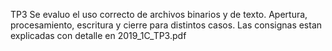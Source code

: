 TP3
Se evaluo el uso correcto de archivos binarios y de texto. Apertura, procesamiento, escritura y cierre para distintos casos.
Las consignas estan explicadas con detalle en 2019_1C_TP3.pdf

